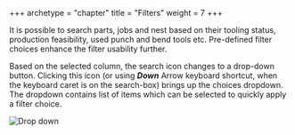 +++
archetype = "chapter"
title = "Filters"
weight = 7
+++

It is possible to search parts, jobs and nest based on their tooling status, production feasibility, used punch and bend tools etc. Pre-defined filter choices enhance the filter usability further. 

Based on the selected column, the search icon changes to a drop-down button. Clicking this icon (or using _**Down**_ Arrow keyboard shortcut, when the keyboard caret is on the search-box) brings up the choices dropdown. The dropdown contains list of items which can be selected to quickly apply a filter choice.

![Drop down](/images/Dropdown.png)